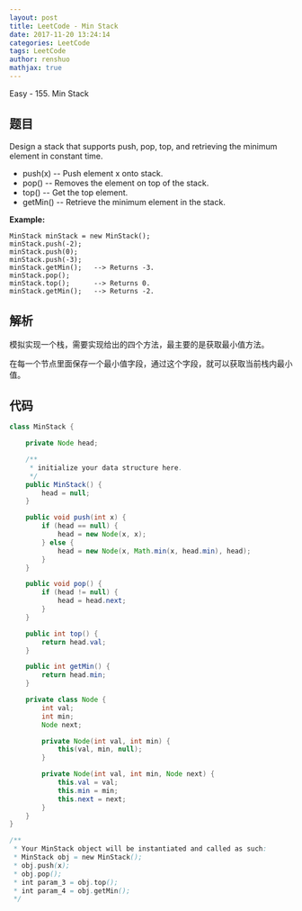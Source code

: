 ```yaml
---
layout: post
title: LeetCode - Min Stack
date: 2017-11-20 13:24:14
categories: LeetCode
tags: LeetCode
author: renshuo
mathjax: true
---
```


Easy - 155. Min Stack

<!--more-->

## 题目

Design a stack that supports push, pop, top, and retrieving the minimum element in constant time.

- push(x) -- Push element x onto stack.
- pop() -- Removes the element on top of the stack.
- top() -- Get the top element.
- getMin() -- Retrieve the minimum element in the stack.

**Example:**

```
MinStack minStack = new MinStack();
minStack.push(-2);
minStack.push(0);
minStack.push(-3);
minStack.getMin();   --> Returns -3.
minStack.pop();
minStack.top();      --> Returns 0.
minStack.getMin();   --> Returns -2.
```

## 解析

模拟实现一个栈，需要实现给出的四个方法，最主要的是获取最小值方法。

在每一个节点里面保存一个最小值字段，通过这个字段，就可以获取当前栈内最小值。

## 代码

``` java
class MinStack {

    private Node head;

    /**
     * initialize your data structure here.
     */
    public MinStack() {
        head = null;
    }

    public void push(int x) {
        if (head == null) {
            head = new Node(x, x);
        } else {
            head = new Node(x, Math.min(x, head.min), head);
        }
    }

    public void pop() {
        if (head != null) {
            head = head.next;
        }
    }

    public int top() {
        return head.val;
    }

    public int getMin() {
        return head.min;
    }

    private class Node {
        int val;
        int min;
        Node next;

        private Node(int val, int min) {
            this(val, min, null);
        }

        private Node(int val, int min, Node next) {
            this.val = val;
            this.min = min;
            this.next = next;
        }
    }
}

/**
 * Your MinStack object will be instantiated and called as such:
 * MinStack obj = new MinStack();
 * obj.push(x);
 * obj.pop();
 * int param_3 = obj.top();
 * int param_4 = obj.getMin();
 */
```
